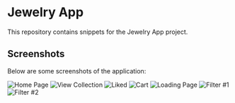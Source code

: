 # Jewelry App

This repository contains snippets for the Jewelry App project.

## Screenshots

Below are some screenshots of the application:

![Home Page](home_page.png)
![View Collection](view_collection.png)
![Liked](Liked.png)
![Cart](cart.png)
![Loading Page](loading_page.png)
![Filter #1](filter#1.png)
![Filter #2](filter#2.png)



